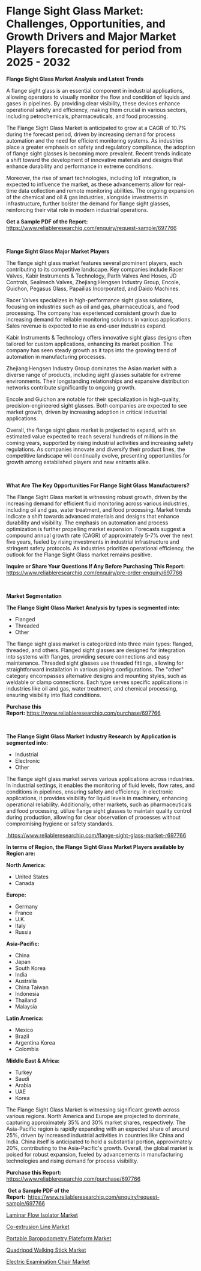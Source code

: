 <p><h1>Flange Sight Glass Market: Challenges, Opportunities, and Growth Drivers and Major Market Players forecasted for period from 2025 - 2032</h1></p><p><strong>Flange Sight Glass Market Analysis and Latest Trends</strong></p>
<p><p>A flange sight glass is an essential component in industrial applications, allowing operators to visually monitor the flow and condition of liquids and gases in pipelines. By providing clear visibility, these devices enhance operational safety and efficiency, making them crucial in various sectors, including petrochemicals, pharmaceuticals, and food processing.</p><p>The Flange Sight Glass Market is anticipated to grow at a CAGR of 10.7% during the forecast period, driven by increasing demand for process automation and the need for efficient monitoring systems. As industries place a greater emphasis on safety and regulatory compliance, the adoption of flange sight glasses is becoming more prevalent. Recent trends indicate a shift toward the development of innovative materials and designs that enhance durability and performance in extreme conditions.</p><p>Moreover, the rise of smart technologies, including IoT integration, is expected to influence the market, as these advancements allow for real-time data collection and remote monitoring abilities. The ongoing expansion of the chemical and oil & gas industries, alongside investments in infrastructure, further bolster the demand for flange sight glasses, reinforcing their vital role in modern industrial operations.</p></p>
<p><strong>Get a Sample PDF of the Report:&nbsp;</strong> <a href="https://www.reliableresearchiq.com/enquiry/request-sample/697766?utm_campaign=1123&utm_medium=2&utm_source=Github&utm_content=ia&utm_term=23032025&utm_id=flange-sight-glass">https://www.reliableresearchiq.com/enquiry/request-sample/697766</a></p>
<p>&nbsp;</p>
<p><strong>Flange Sight Glass Major Market Players</strong></p>
<p><p>The flange sight glass market features several prominent players, each contributing to its competitive landscape. Key companies include Racer Valves, Kabir Instruments & Technology, Parth Valves And Hoses, JD Controls, Sealmech Valves, Zhejiang Hengsen Industry Group, Encole, Guichon, Pegasus Glass, Papailias Incorporated, and Daido Machines.</p><p>Racer Valves specializes in high-performance sight glass solutions, focusing on industries such as oil and gas, pharmaceuticals, and food processing. The company has experienced consistent growth due to increasing demand for reliable monitoring solutions in various applications. Sales revenue is expected to rise as end-user industries expand.</p><p>Kabir Instruments & Technology offers innovative sight glass designs often tailored for custom applications, enhancing its market position. The company has seen steady growth as it taps into the growing trend of automation in manufacturing processes.</p><p>Zhejiang Hengsen Industry Group dominates the Asian market with a diverse range of products, including sight glasses suitable for extreme environments. Their longstanding relationships and expansive distribution networks contribute significantly to ongoing growth. </p><p>Encole and Guichon are notable for their specialization in high-quality, precision-engineered sight glasses. Both companies are expected to see market growth, driven by increasing adoption in critical industrial applications. </p><p>Overall, the flange sight glass market is projected to expand, with an estimated value expected to reach several hundreds of millions in the coming years, supported by rising industrial activities and increasing safety regulations. As companies innovate and diversify their product lines, the competitive landscape will continually evolve, presenting opportunities for growth among established players and new entrants alike.</p></p>
<p>&nbsp;</p>
<p><strong>What Are The Key Opportunities For Flange Sight Glass Manufacturers?</strong></p>
<p><p>The Flange Sight Glass market is witnessing robust growth, driven by the increasing demand for efficient fluid monitoring across various industries, including oil and gas, water treatment, and food processing. Market trends indicate a shift towards advanced materials and designs that enhance durability and visibility. The emphasis on automation and process optimization is further propelling market expansion. Forecasts suggest a compound annual growth rate (CAGR) of approximately 5-7% over the next five years, fueled by rising investments in industrial infrastructure and stringent safety protocols. As industries prioritize operational efficiency, the outlook for the Flange Sight Glass market remains positive.</p></p>
<p><strong>Inquire or Share Your Questions If Any Before Purchasing This Report:</strong> <a href="https://www.reliableresearchiq.com/enquiry/pre-order-enquiry/697766?utm_campaign=1123&utm_medium=2&utm_source=Github&utm_content=ia&utm_term=23032025&utm_id=flange-sight-glass">https://www.reliableresearchiq.com/enquiry/pre-order-enquiry/697766</a></p>
<p>&nbsp;</p>
<p><strong>Market Segmentation</strong></p>
<p><strong>The Flange Sight Glass Market Analysis by types is segmented into:</strong></p>
<p><ul><li>Flanged</li><li>Threaded</li><li>Other</li></ul></p>
<p><p>The flange sight glass market is categorized into three main types: flanged, threaded, and others. Flanged sight glasses are designed for integration into systems with flanges, providing secure connections and easy maintenance. Threaded sight glasses use threaded fittings, allowing for straightforward installation in various piping configurations. The "other" category encompasses alternative designs and mounting styles, such as weldable or clamp connections. Each type serves specific applications in industries like oil and gas, water treatment, and chemical processing, ensuring visibility into fluid conditions.</p></p>
<p><strong>Purchase this Report:&nbsp;</strong><a href="https://www.reliableresearchiq.com/purchase/697766?utm_campaign=1123&utm_medium=2&utm_source=Github&utm_content=ia&utm_term=23032025&utm_id=flange-sight-glass">https://www.reliableresearchiq.com/purchase/697766</a></p>
<p>&nbsp;</p>
<p><strong>The Flange Sight Glass Market Industry Research by Application is segmented into:</strong></p>
<p><ul><li>Industrial</li><li>Electronic</li><li>Other</li></ul></p>
<p><p>The flange sight glass market serves various applications across industries. In industrial settings, it enables the monitoring of fluid levels, flow rates, and conditions in pipelines, ensuring safety and efficiency. In electronic applications, it provides visibility for liquid levels in machinery, enhancing operational reliability. Additionally, other markets, such as pharmaceuticals and food processing, utilize flange sight glasses to maintain quality control during production, allowing for clear observation of processes without compromising hygiene or safety standards.</p></p>
<p><a href="https://www.reliableresearchiq.com/flange-sight-glass-market-r697766?utm_campaign=1123&utm_medium=2&utm_source=Github&utm_content=ia&utm_term=23032025&utm_id=flange-sight-glass">&nbsp;https://www.reliableresearchiq.com/flange-sight-glass-market-r697766</a></p>
<p><strong>In terms of Region, the Flange Sight Glass Market Players available by Region are:</strong></p>
<p>
    <p> <strong> North America: </strong>
        <ul>
            <li>United States</li>
            <li>Canada</li>
        </ul>
        </p> 
    <p> <strong> Europe: </strong>
        <ul>
            <li>Germany</li>
            <li>France</li>
            <li>U.K.</li>
            <li>Italy</li>
            <li>Russia</li>
        </ul>
        </p> 
    <p> <strong> Asia-Pacific: </strong>
        <ul>
            <li>China</li>
            <li>Japan</li>
            <li>South Korea</li>
            <li>India</li>
            <li>Australia</li>
            <li>China Taiwan</li>
            <li>Indonesia</li>
            <li>Thailand</li>
            <li>Malaysia</li>
        </ul>
        </p> 
    <p> <strong> Latin America: </strong>
        <ul>
            <li>Mexico</li>
            <li>Brazil</li>
            <li>Argentina Korea</li>
            <li>Colombia</li>
        </ul>
        </p> 
    <p> <strong> Middle East & Africa: </strong>
        <ul>
            <li>Turkey</li>
            <li>Saudi</li>
            <li>Arabia</li>
            <li>UAE</li>
            <li>Korea</li>
        </ul>
    </p>
    </p>
<p><p>The Flange Sight Glass Market is witnessing significant growth across various regions. North America and Europe are projected to dominate, capturing approximately 35% and 30% market shares, respectively. The Asia-Pacific region is rapidly expanding with an expected share of around 25%, driven by increased industrial activities in countries like China and India. China itself is anticipated to hold a substantial portion, approximately 20%, contributing to the Asia-Pacific's growth. Overall, the global market is poised for robust expansion, fueled by advancements in manufacturing technologies and rising demand for process visibility.</p></p>
<p><strong>Purchase this Report: </strong><a href="https://www.reliableresearchiq.com/purchase/697766?utm_campaign=1123&utm_medium=2&utm_source=Github&utm_content=ia&utm_term=23032025&utm_id=flange-sight-glass">https://www.reliableresearchiq.com/purchase/697766</a></p>
<p>&nbsp;<strong>Get a Sample PDF of the Report:&nbsp;&nbsp;</strong><a href="https://www.reliableresearchiq.com/enquiry/request-sample/697766?utm_campaign=1123&utm_medium=2&utm_source=Github&utm_content=ia&utm_term=23032025&utm_id=flange-sight-glass">https://www.reliableresearchiq.com/enquiry/request-sample/697766</a></p>
<p><strong></strong></p>
<p><p><a href="https://github.com/vandelmanize/Market-Research-Report-List-1/blob/main/laminar-flow-isolator-market.md?utm_campaign=1123&utm_medium=2&utm_source=Github&utm_content=ia&utm_term=23032025&utm_id=flange-sight-glass">Laminar Flow Isolator Market</a></p><p><a href="https://github.com/puttslukis59/Market-Research-Report-List-1/blob/main/co-extrusion-line-market.md?utm_campaign=1123&utm_medium=2&utm_source=Github&utm_content=ia&utm_term=23032025&utm_id=flange-sight-glass">Co-extrusion Line Market</a></p><p><a href="https://github.com/foddekampo/Market-Research-Report-List-1/blob/main/portable-baropodometry-plateform-market.md?utm_campaign=1123&utm_medium=2&utm_source=Github&utm_content=ia&utm_term=23032025&utm_id=flange-sight-glass">Portable Baropodometry Plateform Market</a></p><p><a href="https://github.com/furnoirons9e/Market-Research-Report-List-1/blob/main/quadripod-walking-stick-market.md?utm_campaign=1123&utm_medium=2&utm_source=Github&utm_content=ia&utm_term=23032025&utm_id=flange-sight-glass">Quadripod Walking Stick Market</a></p><p><a href="https://github.com/saribuissawi/Market-Research-Report-List-1/blob/main/electric-examination-chair-market.md?utm_campaign=1123&utm_medium=2&utm_source=Github&utm_content=ia&utm_term=23032025&utm_id=flange-sight-glass">Electric Examination Chair Market</a></p></p>
